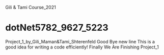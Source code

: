 Gili & Tami Course_2021
# dotNet5782_9627_5223
Project_1_by_Gili_Maman&amp;Tami_Shterenfeld
Good Bye
new line
This is a good idea for writing a code efficiently!
Finally We Are Finishing Project_1
